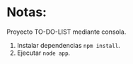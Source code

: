 # Notas:

Proyecto TO-DO-LIST mediante consola.

1. Instalar dependencias `npm install`.
2. Ejecutar `node app`.
